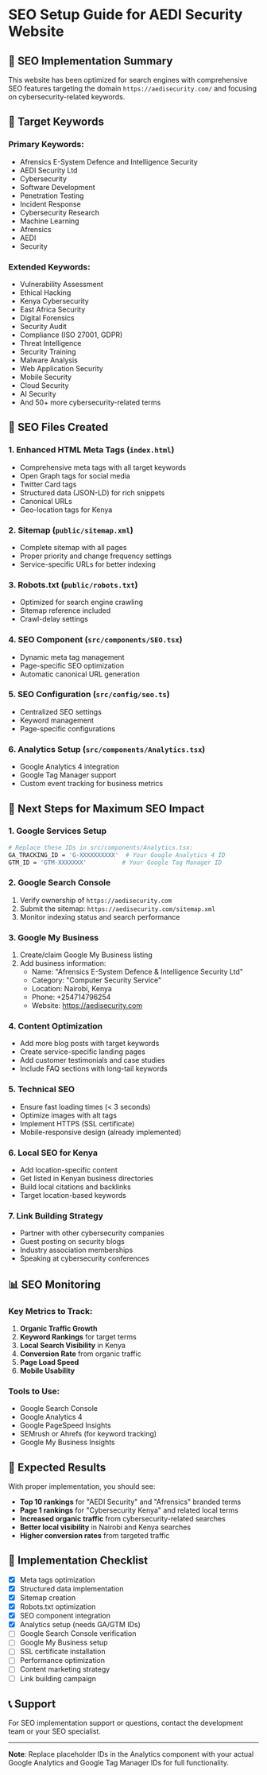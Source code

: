 # SEO Setup Guide for AEDI Security Website

## 🎯 SEO Implementation Summary

This website has been optimized for search engines with comprehensive SEO features targeting the domain `https://aedisecurity.com/` and focusing on cybersecurity-related keywords.

## 🔑 Target Keywords

### Primary Keywords:
- Afrensics E-System Defence and Intelligence Security
- AEDI Security Ltd
- Cybersecurity
- Software Development
- Penetration Testing
- Incident Response
- Cybersecurity Research
- Machine Learning
- Afrensics
- AEDI
- Security

### Extended Keywords:
- Vulnerability Assessment
- Ethical Hacking
- Kenya Cybersecurity
- East Africa Security
- Digital Forensics
- Security Audit
- Compliance (ISO 27001, GDPR)
- Threat Intelligence
- Security Training
- Malware Analysis
- Web Application Security
- Mobile Security
- Cloud Security
- AI Security
- And 50+ more cybersecurity-related terms

## 📁 SEO Files Created

### 1. Enhanced HTML Meta Tags (`index.html`)
- Comprehensive meta tags with all target keywords
- Open Graph tags for social media
- Twitter Card tags
- Structured data (JSON-LD) for rich snippets
- Canonical URLs
- Geo-location tags for Kenya

### 2. Sitemap (`public/sitemap.xml`)
- Complete sitemap with all pages
- Proper priority and change frequency settings
- Service-specific URLs for better indexing

### 3. Robots.txt (`public/robots.txt`)
- Optimized for search engine crawling
- Sitemap reference included
- Crawl-delay settings

### 4. SEO Component (`src/components/SEO.tsx`)
- Dynamic meta tag management
- Page-specific SEO optimization
- Automatic canonical URL generation

### 5. SEO Configuration (`src/config/seo.ts`)
- Centralized SEO settings
- Keyword management
- Page-specific configurations

### 6. Analytics Setup (`src/components/Analytics.tsx`)
- Google Analytics 4 integration
- Google Tag Manager support
- Custom event tracking for business metrics

## 🚀 Next Steps for Maximum SEO Impact

### 1. Google Services Setup
```bash
# Replace these IDs in src/components/Analytics.tsx:
GA_TRACKING_ID = 'G-XXXXXXXXXX'  # Your Google Analytics 4 ID
GTM_ID = 'GTM-XXXXXXX'          # Your Google Tag Manager ID
```

### 2. Google Search Console
1. Verify ownership of `https://aedisecurity.com`
2. Submit the sitemap: `https://aedisecurity.com/sitemap.xml`
3. Monitor indexing status and search performance

### 3. Google My Business
1. Create/claim Google My Business listing
2. Add business information:
   - Name: "Afrensics E-System Defence & Intelligence Security Ltd"
   - Category: "Computer Security Service"
   - Location: Nairobi, Kenya
   - Phone: +254714796254
   - Website: https://aedisecurity.com

### 4. Content Optimization
- Add more blog posts with target keywords
- Create service-specific landing pages
- Add customer testimonials and case studies
- Include FAQ sections with long-tail keywords

### 5. Technical SEO
- Ensure fast loading times (< 3 seconds)
- Optimize images with alt tags
- Implement HTTPS (SSL certificate)
- Mobile-responsive design (already implemented)

### 6. Local SEO for Kenya
- Add location-specific content
- Get listed in Kenyan business directories
- Build local citations and backlinks
- Target location-based keywords

### 7. Link Building Strategy
- Partner with other cybersecurity companies
- Guest posting on security blogs
- Industry association memberships
- Speaking at cybersecurity conferences

## 📊 SEO Monitoring

### Key Metrics to Track:
1. **Organic Traffic Growth**
2. **Keyword Rankings** for target terms
3. **Local Search Visibility** in Kenya
4. **Conversion Rate** from organic traffic
5. **Page Load Speed**
6. **Mobile Usability**

### Tools to Use:
- Google Search Console
- Google Analytics 4
- Google PageSpeed Insights
- SEMrush or Ahrefs (for keyword tracking)
- Google My Business Insights

## 🎯 Expected Results

With proper implementation, you should see:
- **Top 10 rankings** for "AEDI Security" and "Afrensics" branded terms
- **Page 1 rankings** for "Cybersecurity Kenya" and related local terms
- **Increased organic traffic** from cybersecurity-related searches
- **Better local visibility** in Nairobi and Kenya searches
- **Higher conversion rates** from targeted traffic

## 🔧 Implementation Checklist

- [x] Meta tags optimization
- [x] Structured data implementation
- [x] Sitemap creation
- [x] Robots.txt optimization
- [x] SEO component integration
- [x] Analytics setup (needs GA/GTM IDs)
- [ ] Google Search Console verification
- [ ] Google My Business setup
- [ ] SSL certificate installation
- [ ] Performance optimization
- [ ] Content marketing strategy
- [ ] Link building campaign

## 📞 Support

For SEO implementation support or questions, contact the development team or your SEO specialist.

---

**Note**: Replace placeholder IDs in the Analytics component with your actual Google Analytics and Google Tag Manager IDs for full functionality.
